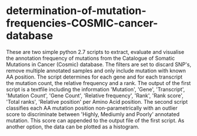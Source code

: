 # determination-of-mutation-frequencies-COSMIC-cancer-database

These are two simple python 2.7 scripts to extract, evaluate and visualise the annotation frequency of mutations from the Catalogue of Somatic Mutations in Cancer (Cosmic) database. The filters are set to discard SNP's, remove multiple annotated samples and only include mutation with known AA position. The script determines for each gene and for each transcript the mutation count, the relative frequency and a rank. The output of the first script is a textfile including the information 'Mutation', 'Gene', 'Transcript', 'Mutation Count', 'Gene Count', 'Relative frequency', 'Rank', 'Rank score', 'Total ranks', 'Relative position' per Amino Acid position. The second script classifies each AA mutation position non-parametrically with an outlier score to discriminate between 'Highly, Mediumly and Poorly' annotated mutation. This score can appended to the output file of the first script. As another option, the data can be plotted as a histogram.
